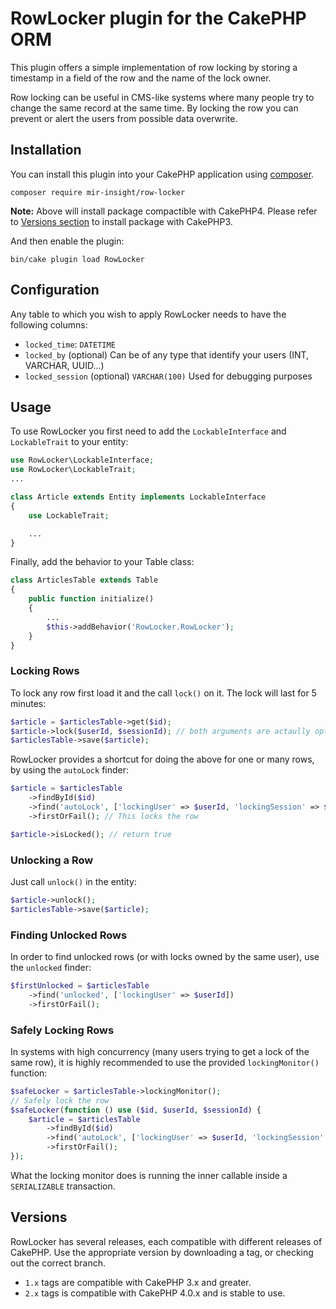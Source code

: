 # RowLocker plugin for the CakePHP ORM

This plugin offers a simple implementation of row locking by storing a timestamp
in a field of the row and the name of the lock owner.

Row locking can be useful in CMS-like systems where many people try to change
the same record at the same time. By locking the row you can prevent or alert
the users from possible data overwrite.

## Installation

You can install this plugin into your CakePHP application using [composer](http://getcomposer.org).

```
composer require mir-insight/row-locker
```

**Note:** Above will install package compactible with CakePHP4. Please refer to [Versions section](https://github.com/lorenzo/row-locker#versions) to install package with CakePHP3.

And then enable the plugin:

```
bin/cake plugin load RowLocker
```

## Configuration

Any table to which you wish to apply RowLocker needs to have the following columns:

* `locked_time`: `DATETIME`
* `locked_by` (optional) Can be of any type that identify your users (INT, VARCHAR, UUID...)
* `locked_session` (optional) `VARCHAR(100)` Used for debugging purposes

## Usage

To use RowLocker you first need to add the `LockableInterface` and `LockableTrait` to your entity:

```php
use RowLocker\LockableInterface;
use RowLocker\LockableTrait;
...

class Article extends Entity implements LockableInterface
{
    use LockableTrait;

    ...
}
```

Finally, add the behavior to your Table class:

```php
class ArticlesTable extends Table
{
    public function initialize()
    {
        ...
        $this->addBehavior('RowLocker.RowLocker');
    }
}
```

### Locking Rows

To lock any row first load it and the call `lock()` on it. The lock will last for 5 minutes:

```php
$article = $articlesTable->get($id);
$article->lock($userId, $sessionId); // both arguments are actaully optional
$articlesTable->save($article);
```

RowLocker provides a shortcut for doing the above for one or many rows, by using the
`autoLock` finder:

```php
$article = $articlesTable
    ->findById($id)
    ->find('autoLock', ['lockingUser' => $userId, 'lockingSession' => $sessionId])
    ->firstOrFail(); // This locks the row

$article->isLocked(); // return true
```

### Unlocking a Row

Just call `unlock()` in the entity:

```php
$article->unlock();
$articlesTable->save($article);
```

### Finding Unlocked Rows

In order to find unlocked rows (or with locks owned by the same user), use the `unlocked` finder:


```php
$firstUnlocked = $articlesTable
    ->find('unlocked', ['lockingUser' => $userId])
    ->firstOrFail();
```

### Safely Locking Rows

In systems with high concurrency (many users trying to get a lock of the same row), it is highly
recommended to use the provided `lockingMonitor()` function:

```php
$safeLocker = $articlesTable->lockingMonitor();
// Safely lock the row
$safeLocker(function () use ($id, $userId, $sessionId) {
    $article = $articlesTable
        ->findById($id)
        ->find('autoLock', ['lockingUser' => $userId, 'lockingSession' => $sessionId])
        ->firstOrFail();
});
```

What the locking monitor does is running the inner callable inside a `SERIALIZABLE` transaction.

## Versions

RowLocker has several releases, each compatible with different releases of
CakePHP. Use the appropriate version by downloading a tag, or checking out the
correct branch.

* `1.x` tags are compatible with CakePHP 3.x and greater.
* `2.x` tags is compatible with CakePHP 4.0.x and is stable to use.
